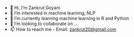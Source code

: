 - 👋 Hi, I’m Zankrut Goyani
- 👀 I’m interested in machine learning, NLP
- 🌱 I’m currently learning machine learning in R and Python
- 💞️ I’m looking to collaborate on ...
- 📫 How to reach me - Email: zankrut20@gmail.com

<!---
zankrut20/zankrut20 is a ✨ special ✨ repository because its `README.md` (this file) appears on your GitHub profile.
You can click the Preview link to take a look at your changes.
--->
